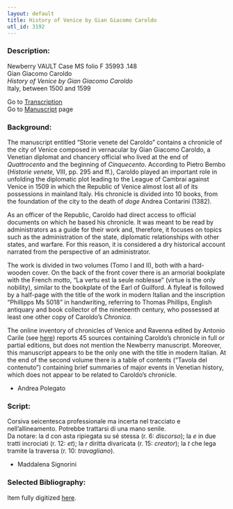 ```yaml
---
layout: default
title: History of Venice by Gian Giacomo Caroldo
utl_id: 3192
---
```


###  Description:

Newberry VAULT Case MS folio F 35993 .148<br>
Gian Giacomo Caroldo<br>
_History of Venice by Gian Giacomo Caroldo_<br>
Italy, between 1500 and 1599

Go to [Transcription](https://centerfordigitalhumanities.github.io/Newberry-Italian-paleography/transcription/049)<br>
Go to [Manuscript](https://centerfordigitalhumanities.github.io/Newberry-Italian-paleography/www/record.html?id=049) page 

###  Background:

The manuscript entitled “Storie venete del Caroldo” contains a chronicle of the city of Venice composed in vernacular by Gian Giacomo Caroldo, a Venetian diplomat and chancery official who lived at the end of <i>Quattrocento </i>and the beginning of <i>Cinquecento</i>. According to Pietro Bembo (<i>Historie venete, </i>VIII, pp. 295 and ff.), Caroldo played an important role in unfolding the diplomatic plot leading to the League of Cambrai against Venice in 1509 in which the Republic of Venice almost lost all of its possessions in mainland Italy. His chronicle is divided into 10 books, from the foundation of the city to the death of <i>doge </i>Andrea Contarini (1382).

As an officer of the Republic, Caroldo had direct access to official documents on which he based his chronicle. It was meant to be read by administrators as a guide for their work and, therefore, it focuses on topics such as the administration of the state, diplomatic relationships with other states, and warfare. For this reason, it is considered a dry historical account narrated from the perspective of an administrator.

The work is divided in two volumes (Tomo I and II), both with a hard-wooden cover. On the back of the front cover there is an armorial bookplate with the French motto, “La vertu est la seule noblesse” (virtue is the only nobility), similar to the bookplate of the Earl of Guilford. A flyleaf is followed by a half-page with the title of the work in modern Italian and the inscription “Phillipps Ms 5018” in handwriting, referring to Thomas Phillips, English antiquary and book collector of the nineteenth century, who possessed at least one other copy of Caroldo’s <i>Chronica</i>.

The online inventory of chronicles of Venice and Ravenna edited by Antonio Carile (see [here](http://www.cronachevenezianeravennati.it)) reports 45 sources containing Caroldo’s chronicle in full or partial editions, but does not mention the Newberry manuscript. Moreover, this manuscript appears to be the only one with the title in modern Italian. At the end of the second volume there is a table of contents (“Tavola del contenuto”) containing brief summaries of major events in Venetian history, which does not appear to be related to Caroldo’s chronicle.
-  Andrea Polegato

###  Script:

Corsiva seicentesca professionale ma incerta nel tracciato e nell’allineamento. Potrebbe trattarsi di una mano senile.<br>
Da notare: la d con asta ripiegata su sé stessa (r. 6: _discorso_); la _e_ in due tratti incrociati (r. 12: _et_); la _r_ diritta divaricata (r. 15: _creator_); la _t_ che lega tramite la traversa (r. 10: _travagliano_).<br>
- Maddalena Signorini

###  Selected Bibliography:

Item fully digitized [here](http://collections.carli.illinois.edu/cdm/ref/collection/nby_dig/id/24600).

